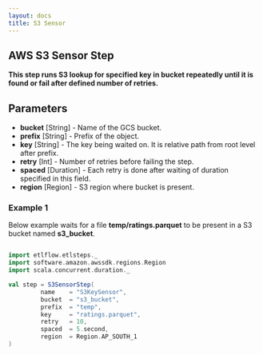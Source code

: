 ```yaml
---
layout: docs
title: S3 Sensor
---
```


## AWS S3 Sensor Step

**This step runs S3 lookup for specified key in bucket repeatedly until it is found or fail after defined number of retries.**

## Parameters
* **bucket** [String] - Name of the GCS bucket.
* **prefix** [String] - Prefix of the object. 
* **key** [String] - The key being waited on. It is relative path from root level after prefix.
* **retry** [Int] - Number of retries before failing the step.
* **spaced** [Duration] - Each retry is done after waiting of duration specified in this field.
* **region** [Region] - S3 region where bucket is present.

### Example 1
Below example waits for a file **temp/ratings.parquet** to be present in a S3 bucket named **s3_bucket**. 

```scala mdoc

import etlflow.etlsteps._
import software.amazon.awssdk.regions.Region
import scala.concurrent.duration._

val step = S3SensorStep(
         name    = "S3KeySensor",
         bucket  = "s3_bucket",
         prefix  = "temp",
         key     = "ratings.parquet",
         retry   = 10,
         spaced  = 5.second,
         region  = Region.AP_SOUTH_1
)
```